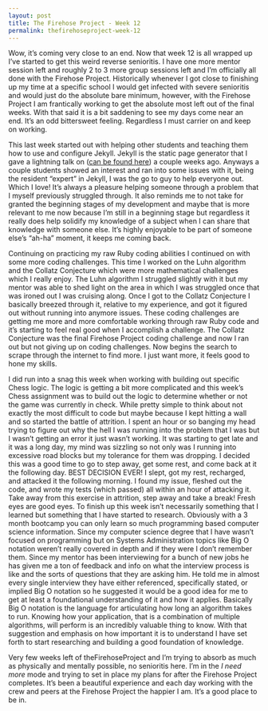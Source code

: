 ```yaml
---
layout: post
title: The Firehose Project - Week 12
permalink: thefirehoseproject-week-12
---
```




Wow, it’s coming very close to an end. Now that week 12 is all wrapped up I’ve started to get this weird reverse senioritis. I have one more mentor session left and roughly 2 to 3 more group sessions left and I’m officially all done with the Firehose Project. Historically whenever I got close to finishing up my time at a specific school I would get infected with severe senioritis and would just do the absolute bare minimum, however, with the Firehose Project I am frantically working to get the absolute most left out of the final weeks. With that said it is a bit saddening to see my days come near an end. It’s an odd bittersweet feeling. Regardless I must carrier on and keep on working.

This last week started out with helping other students and teaching them how to use and configure Jekyll. Jekyll is the static page generator that I gave a lightning talk on ([can be found here](https://www.youtube.com/watch?v=XoqQQe8Qq1k)) a couple weeks ago. Anyways a couple students showed an interest and ran into some issues with it, being the resident “expert” in Jekyll, I was the go to guy to help everyone out. Which I love! It’s always a pleasure helping someone through a problem that I myself previously struggled through. It also reminds me to not take for granted the beginning stages of my development and maybe that is more relevant to me now because I’m still in a beginning stage but regardless it really does help solidify my knowledge of a subject when I can share that knowledge with someone else. It’s highly enjoyable to be part of someone else’s “ah-ha” moment, it keeps me coming back.

Continuing on practicing my raw Ruby coding abilities I continued on with some more coding challenges. This time I worked on the Luhn algorithm and the Collatz Conjecture which were more mathematical challenges which I really enjoy. The Luhn algorithm I struggled slightly with it but my mentor was able to shed light on the area in which I was struggled once that was ironed out I was cruising along. Once I got to the Collatz Conjecture I basically breezed through it, relative to my experience, and got it figured out without running into anymore issues. These coding challenges are getting me more and more comfortable working through raw Ruby code and it’s starting to feel real good when I accomplish a challenge. The Collatz Conjecture was the final Firehose Project coding challenge and now I ran out but not giving up on coding challenges. Now begins the search to scrape through the internet to find more. I just want more, it feels good to hone my skills.

I did run into a snag this week when working with building out specific Chess logic. The logic is getting a bit more complicated and this week’s Chess assignment was to build out the logic to determine whether or not the game was currently in check. While pretty simple to think about not exactly the most difficult to code but maybe because I kept hitting a wall and so started the battle of attrition. I spent an hour or so banging my head trying to figure out why the hell I was running into the problem that I was but I wasn’t getting an error it just wasn’t working. It was starting to get late and it was a long day, my mind was sizzling so not only was I running into excessive road blocks but my tolerance for them was dropping. I decided this was a good time to go to step away, get some rest, and come back at it the following day. BEST DECISION EVER! I slept, got my rest, recharged, and attacked it the following morning. I found my issue, fleshed out the code, and wrote my tests (which passed) all within an hour of attacking it. Take away from this exercise in attrition, step away and take a break! Fresh eyes are good eyes.
To finish up this week isn’t necessarily something that I learned but something that I have started to research. Obviously with a 3 month bootcamp you can only learn so much programming based computer science information. Since my computer science degree that I have wasn’t focused on programming but on Systems Administration topics like Big O notation weren’t really covered in depth and if they were I don’t remember them. Since my mentor has been interviewing for a bunch of new jobs he has given me a ton of feedback and info on what the interview process is like and the sorts of questions that they are asking him. He told me in almost every single interview they have either referenced, specifically stated, or implied Big O notation so he suggested it would be a good idea for me to get at least a foundational understanding of it and how it applies. Basically Big O notation is the language for articulating how long an algorithm takes to run. Knowing how your application, that is a combination of multiple algorithms, will perform is an incredibly valuable thing to know. With that suggestion and emphasis on how important it is to understand I have set forth to start researching and building a good foundation of knowledge.

Very few weeks left of theFirehoseProject and I’m trying to absorb as much as physically and mentally possible, no senioritis here. I’m in the *I need more* mode and trying to set in place my plans for after the Firehose Project completes. It’s been a beautiful experience and each day working with the crew and peers at the Firehose Project the happier I am. It’s a good place to be in.

